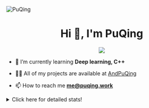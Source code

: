![PuQing](https://user-images.githubusercontent.com/27223114/171565019-9a56fae6-b08b-421f-99db-7e830da42371.png)

<h1 align="center">Hi 👋, I'm PuQing</h1>

<p align="center">
  <img src="https://github-widgetbox.vercel.app/api/profile?username=AndPuQing&data=followers,repositories,stars,commits"/>
</p>

- 🌱 I’m currently learning **Deep learning, C++**

- 👨‍💻 All of my projects are available at [AndPuQing](https://github.com/AndPuQing)

- 📫 How to reach me **me@puqing.work**

<details>
<summary>Click here for detailed stats!</summary>

<!--START_SECTION:waka-->
**I'm a Night 🦉** 

```text
🌞 Morning    34 commits     ██░░░░░░░░░░░░░░░░░░░░░░░   10.18% 
🌆 Daytime    122 commits    █████████░░░░░░░░░░░░░░░░   36.53% 
🌃 Evening    118 commits    ████████░░░░░░░░░░░░░░░░░   35.33% 
🌙 Night      60 commits     ████░░░░░░░░░░░░░░░░░░░░░   17.96%

```


📊 **This Week I Spent My Time On** 

```text
💬 Programming Languages: 
Jupyter Notebook         9 hrs 11 mins       █████████████░░░░░░░░░░░░   54.13% 
Python                   6 hrs 27 mins       █████████░░░░░░░░░░░░░░░░   38.01% 
JavaScript               1 hr 16 mins        ██░░░░░░░░░░░░░░░░░░░░░░░   7.51% 
GitIgnore file           3 mins              ░░░░░░░░░░░░░░░░░░░░░░░░░   0.31% 
Other                    0 secs              ░░░░░░░░░░░░░░░░░░░░░░░░░   0.03%

🔥 Editors: 
VS Code                  14 hrs 21 mins      █████████████████████░░░░   84.5% 
DataSpell                1 hr 37 mins        ██░░░░░░░░░░░░░░░░░░░░░░░   9.61% 
PyCharm                  1 hr                █░░░░░░░░░░░░░░░░░░░░░░░░   5.89%

💻 Operating System: 
Windows                  16 hrs 59 mins      █████████████████████████   100.0%

```


<!--END_SECTION:waka-->
</details>
